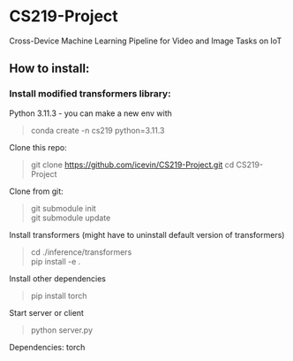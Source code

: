 # CS219-Project
Cross-Device Machine Learning Pipeline for Video and Image Tasks on IoT

## How to install:

### Install modified transformers library:

Python 3.11.3 - you can make a new env with
> conda create -n cs219 python=3.11.3

Clone this repo:
> git clone https://github.com/icevin/CS219-Project.git
> cd CS219-Project

Clone from git:
> git submodule init  
> git submodule update

Install transformers (might have to uninstall default version of transformers)
> cd ./inference/transformers  
> pip install -e .

Install other dependencies
> pip install torch

Start server or client
> python server.py



Dependencies:
torch

